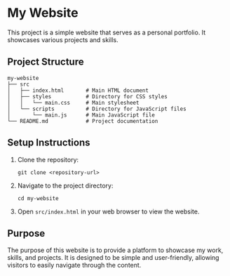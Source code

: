 # My Website

This project is a simple website that serves as a personal portfolio. It showcases various projects and skills.

## Project Structure

```
my-website
├── src
│   ├── index.html       # Main HTML document
│   ├── styles           # Directory for CSS styles
│   │   └── main.css     # Main stylesheet
│   └── scripts          # Directory for JavaScript files
│       └── main.js      # Main JavaScript file
└── README.md            # Project documentation
```

## Setup Instructions

1. Clone the repository:
   ```
   git clone <repository-url>
   ```

2. Navigate to the project directory:
   ```
   cd my-website
   ```

3. Open `src/index.html` in your web browser to view the website.

## Purpose

The purpose of this website is to provide a platform to showcase my work, skills, and projects. It is designed to be simple and user-friendly, allowing visitors to easily navigate through the content.